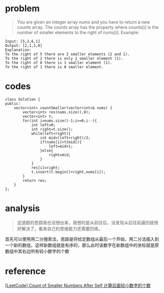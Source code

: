 # problem
>You are given an integer array nums and you have to return a new counts array. The counts array has the property where counts[i] is the number of smaller elements to the right of nums[i].
Example:
```
Input: [5,2,6,1]
Output: [2,1,1,0] 
Explanation:
To the right of 5 there are 2 smaller elements (2 and 1).
To the right of 2 there is only 1 smaller element (1).
To the right of 6 there is 1 smaller element (1).
To the right of 1 there is 0 smaller element.
```

# codes
```
class Solution {
public:
    vector<int> countSmaller(vector<int>& nums) {
        vector<int> res(nums.size(),0);
        vector<int> t;
        for(int i=nums.size()-1;i>=0;i--){
            int left=0;
            int right=t.size();
            while(left<right){
                int mid=(left+right)/2;
                if(nums[i]>t[mid]){
                    left=mid+1;
                }else{
                    right=mid;
                }
            }
            res[i]=right;
            t.insert(t.begin()+right,nums[i]);
        }
        return res;
    }
};
```

# analysis
>这道题的思路我也没想出来，我想的是从前往后，没发现从后往前遍历就很好解决了。看来自己的思维能力还需要历练。

首先可以使用用二分搜索法，思路是将给定数组从最后一个开始，用二分法插入到一个新的数组，这样新数组就是有序的，那么此时该数字在新数组中的坐标就是原数组中其右边所有较小数字的个数

# reference

[[LeetCode] Count of Smaller Numbers After Self 计算后面较小数字的个数][1]

[1]: https://www.cnblogs.com/grandyang/p/5078490.html
